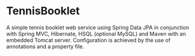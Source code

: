 TennisBooklet
=============

A simple tennis booklet web service using Spring Data JPA in conjunction with Spring MVC, Hibernate, HSQL (optional MySQL) and Maven with an embedded Tomcat server. Configuration is achieved by the use of annotations and a property file.
